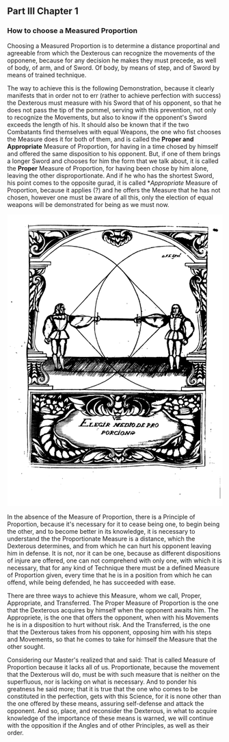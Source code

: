 ## Part III Chapter 1
### How to choose a Measured Proportion

Choosing a Measured Proportion is to determine a distance proportinal and agreeable from which the Dexterous can recognize the movements of the opponene, because for any decision he makes they must precede, as well of body, of arm, and of Sword.
Of body, by means of step, and of Sword by means of trained technique.

The way to achieve this is the following Demonstration, because it clearly manifests that in order not to err (rather to achieve perfection with success) the Dexterous must measure with his Sword that of his opponent, so that he does not pass the tip of the pommel, serving with this prevention, not only to recognize the Movements, but also to know if the opponent's Sword exceeds the length of his.
It should also be known that if the two Combatants find themselves with equal Weapons, the one who fist chooses the Measure does it for both of them, and is called the **Proper and Appropriate** Measure of Proportion, for having in a time chosed by himself and offered the same disposition to his opponent.
But, if one of them brings a longer Sword and chooses for him the form that we talk about, it is called the **Proper** Measure of Proportion, for having been chose by him alone, leaving the other disproportionate.
And if he who has the shortest Sword, his point comes to the opposite gurad, it is called **Appropriate* Measure of Proportion, because it applies (?) and he offers the Measure that he has not chosen, however one must be aware of all this, only the election of equal weapons will be demonstrated for being as we must now.

![figura](images/elegir_medio_de_proporcion.png "Choosing the Measure of Proportion")

In the absence of the Measure of Proportion, there is a Principle of Proportion, because it's necessary for it to cease being one, to begin being the other, and to become better in its knowledge, it is necessary to understand the the Proportionate Measure is a distance, which the Dexterous determines, and from which he can hurt his opponent leaving him in defense. 
It is not, nor it can be one, because as different dispositions of injure are offered, one can not comprehend with only one, with which it is necessary, that for any kind of Technique there must be a defined Measure of Proportion given, every time that he is in a position from which he can offend, while being defended, he has succeeded with ease.

There are three ways to achieve this Measure, whom we call, Proper, Appropriate, and Transferred. The Proper Measure of Proportion is the one that the Dexterous acquires by himself when the opponent awaits him. The Appropriete, is the one that offers the opponent, when with his Movements he is in a disposition to hurt without risk. And the Transferred, is the one that the Dexterous takes from his opponent, opposing him with his steps and Movements, so that he comes to take for himself the Measure that the other sought.

Considering our Master's realized that and said: That is called Measure of Proportion because it lacks all of us. Proportionate, because the movement that the Dexterous will do, must be with such measure that is neither on the superfluous, nor is lacking on what is necessary. 
And to ponder his greatness he said more; that it is true that the one who comes to be constituted in the perfection, gets with this Science, for it is none other than the one offered by these means, assuring self-defense and attack the opponent.
And so, place, and reconsider the Dexterous, in what to acquire knowledge of the importance of these means is warned, we will continue with the opposition if the Angles and of other Principles, as well as their order.
